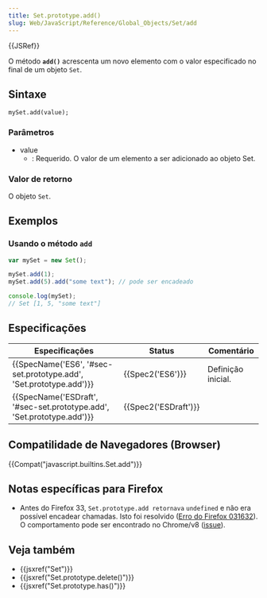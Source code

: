 ```yaml
---
title: Set.prototype.add()
slug: Web/JavaScript/Reference/Global_Objects/Set/add
---
```


{{JSRef}}

O método **`add()`** acrescenta um novo elemento com o valor especificado no final de um objeto `Set`.

## Sintaxe

```
mySet.add(value);
```

### Parâmetros

- value
  - : Requerido. O valor de um elemento a ser adicionado ao objeto Set.

### Valor de retorno

O objeto `Set`.

## Exemplos

### Usando o método `add`

```js
var mySet = new Set();

mySet.add(1);
mySet.add(5).add("some text"); // pode ser encadeado

console.log(mySet);
// Set [1, 5, "some text"]
```

## Especificações

| Especificações                                                                               | Status                       | Comentário         |
| -------------------------------------------------------------------------------------------- | ---------------------------- | ------------------ |
| {{SpecName('ES6', '#sec-set.prototype.add', 'Set.prototype.add')}}     | {{Spec2('ES6')}}         | Definição inicial. |
| {{SpecName('ESDraft', '#sec-set.prototype.add', 'Set.prototype.add')}} | {{Spec2('ESDraft')}} |                    |

## Compatilidade de Navegadores (Browser)

{{Compat("javascript.builtins.Set.add")}}

## Notas específicas para Firefox

- Antes do Firefox 33, `Set.prototype.add retornava` `undefined` e não era possível encadear chamadas. Isto foi resolvido ([Erro do Firefox 031632](https://bugzil.la/031632)). O comportamento pode ser encontrado no Chrome/v8 ([issue](https://code.google.com/p/v8/issues/detail?id=3410)).

## Veja também

- {{jsxref("Set")}}
- {{jsxref("Set.prototype.delete()")}}
- {{jsxref("Set.prototype.has()")}}
